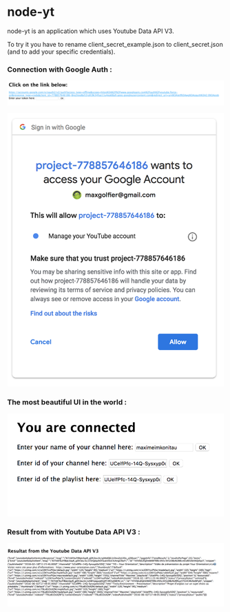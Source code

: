 # node-yt

node-yt is an application which uses Youtube Data API V3.

To try it you have to rename client_secret_example.json to client_secret.json (and to add your specific credentials).

### Connection with Google Auth :

![alt text](https://github.com/maxgfr/node-yt/blob/master/github/one.png)

![alt text](https://github.com/maxgfr/node-yt/blob/master/github/two.png)

### The most beautiful UI in the world :

![alt text](https://github.com/maxgfr/node-yt/blob/master/github/three.png)

### Result from with Youtube Data API V3 :

![alt text](https://github.com/maxgfr/node-yt/blob/master/github/viva.png)

